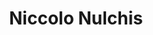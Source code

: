 ---
title: Niccolo Nulchis
fullname: Niccolo Nulchis
country: Ireland
category: team
published: true
position: Collaborator
image: niccolo-nulchis.jpg
project: current
---